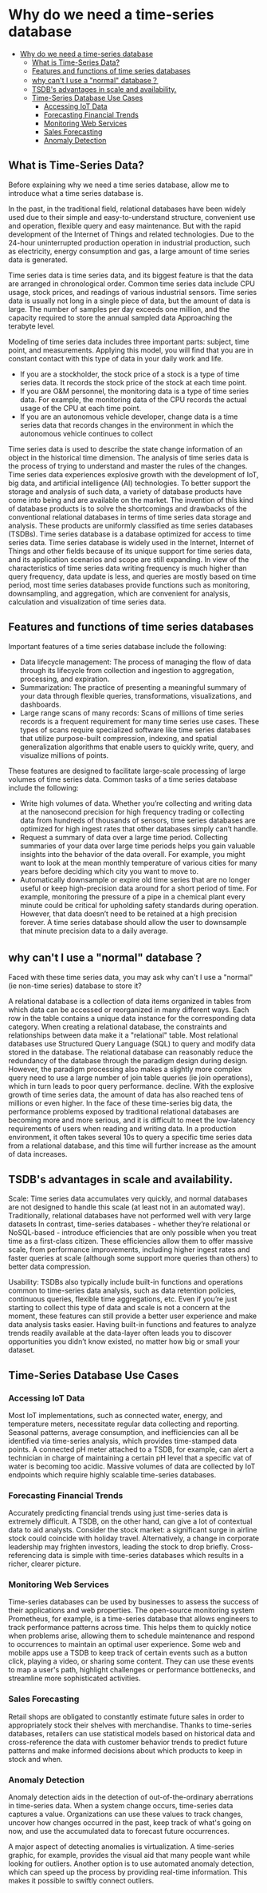 # Why do we need a time-series database

- [Why do we need a time-series database](#why-do-we-need-a-time-series-database)
  - [What is Time-Series Data?](#what-is-time-series-data)
  - [Features and functions of time series databases](#features-and-functions-of-time-series-databases)
  - [why can't I use a "normal" database？](#why-cant-i-use-a-normal-database)
  - [TSDB's advantages in scale and availability.](#tsdbs-advantages-in-scale-and-availability)
  - [Time-Series Database Use Cases](#time-series-database-use-cases)
    - [Accessing IoT Data](#accessing-iot-data)
    - [Forecasting Financial Trends](#forecasting-financial-trends)
    - [Monitoring Web Services](#monitoring-web-services)
    - [Sales Forecasting](#sales-forecasting)
    - [Anomaly Detection](#anomaly-detection)

## What is Time-Series Data?

Before explaining why we need a time series database, allow me to introduce what a time series database is.

In the past, in the traditional field, relational databases have been widely used due to their simple and easy-to-understand structure, convenient use and operation, flexible query and easy maintenance. But with the rapid development of the Internet of Things and related technologies. Due to the 24-hour uninterrupted production operation in industrial production, such as electricity, energy consumption and gas, a large amount of time series data is generated.

Time series data is time series data, and its biggest feature is that the data are arranged in chronological order. Common time series data include CPU usage, stock prices, and readings of various industrial sensors. Time series data is usually not long in a single piece of data, but the amount of data is large. The number of samples per day exceeds one million, and the capacity required to store the annual sampled data Approaching the terabyte level.

Modeling of time series data includes three important parts: subject, time point, and measurements. Applying this model, you will find that you are in constant contact with this type of data in your daily work and life.

 * If you are a stockholder, the stock price of a stock is a type of time series data. It records the stock price of the stock at each time point.
 * If you are O&M personnel, the monitoring data is a type of time series data. For example, the monitoring data of the CPU records the actual usage of the CPU at each time point.
 * If you are an autonomous vehicle developer, change data is a time series data that records changes in the environment in which the autonomous vehicle continues to collect

Time series data is used to describe the state change information of an object in the historical time dimension. The analysis of time series data is the process of trying to understand and master the rules of the changes. Time series data experiences explosive growth with the development of IoT, big data, and artificial intelligence (AI) technologies. To better support the storage and analysis of such data, a variety of database products have come into being and are available on the market. The invention of this kind of database products is to solve the shortcomings and drawbacks of the conventional relational databases in terms of time series data storage and analysis. These products are uniformly classified as time series databases (TSDBs). Time series database is a database optimized for access to time series data. Time series database is widely used in the Internet, Internet of Things and other fields because of its unique support for time series data, and its application scenarios and scope are still expanding. In view of the characteristics of time series data writing frequency is much higher than query frequency, data update is less, and queries are mostly based on time period, most time series databases provide functions such as monitoring, downsampling, and aggregation, which are convenient for analysis, calculation and visualization of time series data.

## Features and functions of time series databases

Important features of a time series database include the following:

 * Data lifecycle management: The process of managing the flow of data through its lifecycle from collection and ingestion to aggregation, processing, and expiration.
 * Summarization: The practice of presenting a meaningful summary of your data through flexible queries, transformations, visualizations, and dashboards.
 * Large range scans of many records: Scans of millions of time series records is a frequent requirement for many time series use cases. These types of scans require specialized software like time series databases that utilize purpose-built compression, indexing, and spatial generalization algorithms that enable users to quickly write, query, and visualize millions of points.

These features are designed to facilitate large-scale processing of large volumes of time series data. Common tasks of a time series database include the following:

 * Write high volumes of data. Whether you’re collecting and writing data at the nanosecond precision for high frequency trading or collecting data from hundreds of thousands of sensors, time series databases are optimized for high ingest rates that other databases simply can’t handle.
 * Request a summary of data over a large time period. Collecting summaries of your data over large time periods helps you gain valuable insights into the behavior of the data overall. For example, you might want to look at the mean monthly temperature of various cities for many years before deciding which city you want to move to.
 * Automatically downsample or expire old time series that are no longer useful or keep high-precision data around for a short period of time. For example, monitoring the pressure of a pipe in a chemical plant every minute could be critical for upholding safety standards during operation. However, that data doesn’t need to be retained at a high precision forever. A time series database should allow the user to downsample that minute precision data to a daily average.

## why can't I use a "normal" database？

Faced with these time series data, you may ask why can't I use a "normal" (ie non-time series) database to store it?

A relational database is a collection of data items organized in tables from which data can be accessed or reorganized in many different ways. Each row in the table contains a unique data instance for the corresponding data category. When creating a relational database, the constraints and relationships between data make it a "relational" table. Most relational databases use Structured Query Language (SQL) to query and modify data stored in the database. The relational database can reasonably reduce the redundancy of the database through the paradigm design during design. However, the paradigm processing also makes a slightly more complex query need to use a large number of join table queries (ie join operations), which in turn leads to poor query performance. decline. With the explosive growth of time series data, the amount of data has also reached tens of millions or even higher. In the face of these time-series big data, the performance problems exposed by traditional relational databases are becoming more and more serious, and it is difficult to meet the low-latency requirements of users when reading and writing data. In a production environment, it often takes several 10s to query a specific time series data from a relational database, and this time will further increase as the amount of data increases.

## TSDB's advantages in scale and availability.

Scale: Time series data accumulates very quickly, and normal databases are not designed to handle this scale (at least not in an automated way). Traditionally, relational databases have not performed well with very large datasets In contrast, time-series databases - whether they’re relational or NoSQL-based - introduce efficiencies that are only possible when you treat time as a first-class citizen. These efficiencies allow them to offer massive scale, from performance improvements, including higher ingest rates and faster queries at scale (although some support more queries than others) to better data compression.

Usability: TSDBs also typically include built-in functions and operations common to time-series data analysis, such as data retention policies, continuous queries, flexible time aggregations, etc. Even if you’re just starting to collect this type of data and scale is not a concern at the moment, these features can still provide a better user experience and make data analysis tasks easier. Having built-in functions and features to analyze trends readily available at the data-layer often leads you to discover opportunities you didn’t know existed, no matter how big or small your dataset.

## Time-Series Database Use Cases

### Accessing IoT Data

Most IoT implementations, such as connected water, energy, and temperature meters, necessitate regular data collecting and reporting. Seasonal patterns, average consumption, and inefficiencies can all be identified via time-series analysis, which provides time-stamped data points. A connected pH meter attached to a TSDB, for example, can alert a technician in charge of maintaining a certain pH level that a specific vat of water is becoming too acidic. Massive volumes of data are collected by IoT endpoints which require highly scalable time-series databases.

### Forecasting Financial Trends

Accurately predicting financial trends using just time-series data is extremely difficult. A TSDB, on the other hand, can give a lot of contextual data to aid analysts. Consider the stock market: a significant surge in airline stock could coincide with holiday travel. Alternatively, a change in corporate leadership may frighten investors, leading the stock to drop briefly. Cross-referencing data is simple with time-series databases which results in a richer, clearer picture.

### Monitoring Web Services

Time-series databases can be used by businesses to assess the success of their applications and web properties. The open-source monitoring system Prometheus, for example, is a time-series database that allows engineers to track performance patterns across time. This helps them to quickly notice when problems arise, allowing them to schedule maintenance and respond to occurrences to maintain an optimal user experience. Some web and mobile apps use a TSDB to keep track of certain events such as a button click, playing a video, or sharing some content. They can use these events to map a user's path, highlight challenges or performance bottlenecks, and streamline more sophisticated activities.

### Sales Forecasting

Retail shops are obligated to constantly estimate future sales in order to appropriately stock their shelves with merchandise. Thanks to time-series databases, retailers can use statistical models based on historical data and cross-reference the data with customer behavior trends to predict future patterns and make informed decisions about which products to keep in stock and when.

### Anomaly Detection

Anomaly detection aids in the detection of out-of-the-ordinary aberrations in time-series data. When a system change occurs, time-series data captures a value. Organizations can use these values to track changes, uncover how changes occurred in the past, keep track of what's going on now, and use the accumulated data to forecast future occurrences.

A major aspect of detecting anomalies is virtualization. A time-series graphic, for example, provides the visual aid that many people want while looking for outliers. Another option is to use automated anomaly detection, which can speed up the process by providing real-time information. This makes it possible to swiftly connect outliers.
